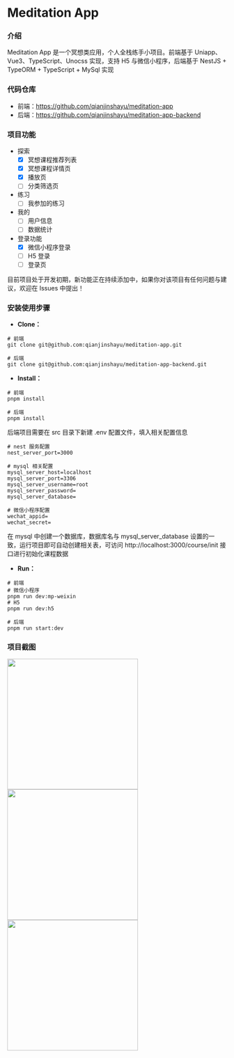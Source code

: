 # Meditation App

### 介绍

Meditation App 是一个冥想类应用，个人全栈练手小项目。前端基于 Uniapp、Vue3、TypeScript、Unocss 实现，支持 H5 与微信小程序，后端基于 NestJS + TypeORM + TypeScript + MySql 实现

### 代码仓库

- 前端：https://github.com/qianjinshayu/meditation-app
- 后端：https://github.com/qianjinshayu/meditation-app-backend

### 项目功能

- 探索
  - [x] 冥想课程推荐列表
  - [x] 冥想课程详情页
  - [x] 播放页
  - [ ] 分类筛选页
- 练习
  - [ ] 我参加的练习
- 我的
  - [ ] 用户信息
  - [ ] 数据统计
- 登录功能
  - [x] 微信小程序登录
  - [ ] H5 登录
  - [ ] 登录页

目前项目处于开发初期，新功能正在持续添加中，如果你对该项目有任何问题与建议，欢迎在 Issues 中提出！

### 安装使用步骤

- **Clone：**

```text
# 前端
git clone git@github.com:qianjinshayu/meditation-app.git

# 后端
git clone git@github.com:qianjinshayu/meditation-app-backend.git
```

- **Install：**

```text
# 前端
pnpm install

# 后端
pnpm install
```

后端项目需要在 src 目录下新建 .env 配置文件，填入相关配置信息

```
# nest 服务配置
nest_server_port=3000

# mysql 相关配置
mysql_server_host=localhost
mysql_server_port=3306
mysql_server_username=root
mysql_server_password=
mysql_server_database=

# 微信小程序配置
wechat_appid=
wechat_secret=
```

在 mysql 中创建一个数据库，数据库名与 mysql_server_database 设置的一致，运行项目即可自动创建相关表，可访问 http://localhost:3000/course/init 接口进行初始化课程数据

- **Run：**

```text
# 前端
# 微信小程序
pnpm run dev:mp-weixin
# H5
pnpm run dev:h5

# 后端
pnpm run start:dev
```

### 项目截图

<img width="300px" src="https://course-service-oss.oss-cn-shanghai.aliyuncs.com/avatar/Snipaste_2024-10-23_23-13-03.png" />

<img width="300px" src="https://course-service-oss.oss-cn-shanghai.aliyuncs.com/avatar/Snipaste_2024-10-23_23-13-20.png" />

<img width="300px" src="https://course-service-oss.oss-cn-shanghai.aliyuncs.com/avatar/Snipaste_2024-10-23_23-13-39.png" />
